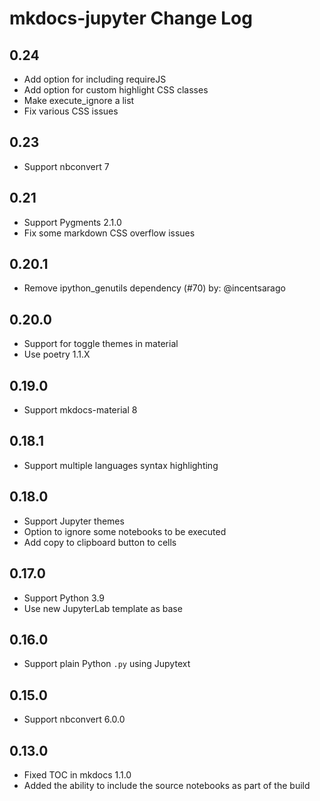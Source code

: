 # mkdocs-jupyter Change Log

## 0.24

- Add option for including requireJS
- Add option for custom highlight CSS classes
- Make execute_ignore a list
- Fix various CSS issues

## 0.23

- Support nbconvert 7

## 0.21

- Support Pygments 2.1.0
- Fix some markdown CSS overflow issues

## 0.20.1

- Remove ipython_genutils dependency (#70) by: @incentsarago

## 0.20.0

- Support for toggle themes in material
- Use poetry 1.1.X

## 0.19.0

- Support mkdocs-material 8

## 0.18.1

- Support multiple languages syntax highlighting

## 0.18.0

- Support Jupyter themes
- Option to ignore some notebooks to be executed
- Add copy to clipboard button to cells

## 0.17.0

- Support Python 3.9
- Use new JupyterLab template as base

## 0.16.0

- Support plain Python `.py` using Jupytext

## 0.15.0

- Support nbconvert 6.0.0

## 0.13.0

- Fixed TOC in mkdocs 1.1.0
- Added the ability to include the source notebooks as part of the build
